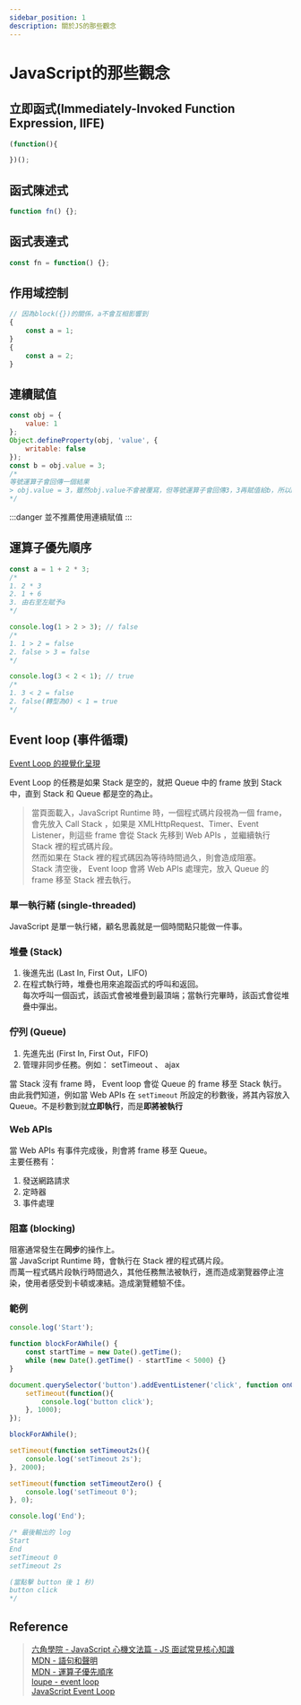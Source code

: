 ```yaml
---
sidebar_position: 1
description: 關於JS的那些觀念
---
```


# JavaScript的那些觀念

## 立即函式(Immediately-Invoked Function Expression, IIFE)
```javascript
(function(){

})();
```

## 函式陳述式
```javascript
function fn() {};
```
## 函式表達式
```javascript
const fn = function() {};
```

## 作用域控制
```javascript
// 因為block({})的關係，a不會互相影響到
{
	const a = 1;
}
{
	const a = 2;
}
```

## 連續賦值
```javascript
const obj = {
	value: 1
};
Object.defineProperty(obj, 'value', {
	writable: false
});
const b = obj.value = 3;
/*
等號運算子會回傳一個結果
> obj.value = 3，雖然obj.value不會被覆寫，但等號運算子會回傳3，3再賦值給b，所以b=3
*/
```
:::danger
並不推薦使用連續賦值
:::

## 運算子優先順序
```javascript
const a = 1 + 2 * 3;
/*
1. 2 * 3
2. 1 + 6
3. 由右至左賦予a
*/

console.log(1 > 2 > 3); // false
/*
1. 1 > 2 = false
2. false > 3 = false
*/

console.log(3 < 2 < 1); // true
/*
1. 3 < 2 = false
2. false(轉型為0) < 1 = true
*/
```

## Event loop (事件循環)
[Event Loop 的視覺化呈現](http://latentflip.com/loupe/)

Event Loop 的任務是如果 Stack 是空的，就把 Queue 中的 frame 放到 Stack 中，直到 Stack 和 Queue 都是空的為止。

> 當頁面載入，JavaScript Runtime 時，一個程式碼片段視為一個 frame，會先放入 Call Stack ，如果是 XMLHttpRequest、Timer、Event Listener，則這些 frame 會從 Stack 先移到 Web APIs ，並繼續執行 Stack 裡的程式碼片段。<br />
> 然而如果在 Stack 裡的程式碼因為等待時間過久，則會造成阻塞。<br />
> Stack 清空後， Event loop 會將 Web APIs 處理完，放入 Queue 的 frame 移至 Stack 裡去執行。

### 單一執行緒 (single-threaded)
JavaScript 是單一執行緒，顧名思義就是一個時間點只能做一件事。

### 堆疊 (Stack)
1. 後進先出 (Last In, First Out，LIFO)
2. 在程式執行時，堆疊也用來追蹤函式的呼叫和返回。<br />
每次呼叫一個函式，該函式會被堆疊到最頂端；當執行完畢時，該函式會從堆疊中彈出。

### 佇列 (Queue)
1. 先進先出 (First In, First Out，FIFO)
2. 管理非同步任務。例如： setTimeout 、 ajax

當 Stack 沒有 frame 時， Event loop 會從 Queue 的 frame 移至 Stack 執行。<br />
由此我們知道，例如當 Web APIs 在 `setTimeout` 所設定的秒數後，將其內容放入 Queue。不是秒數到就**立即執行**，而是**即將被執行**

### Web APIs
當 Web APIs 有事件完成後，則會將 frame 移至 Queue。<br />
主要任務有：
1. 發送網路請求
2. 定時器
3. 事件處理

### 阻塞 (blocking)
阻塞通常發生在**同步**的操作上。<br />
當 JavaScript Runtime 時，會執行在 Stack 裡的程式碼片段。<br />
而萬一程式碼片段執行時間過久，其他任務無法被執行，進而造成瀏覽器停止渲染，使用者感受到卡頓或凍結。造成瀏覽體驗不佳。

### 範例
```JavaScript
console.log('Start');

function blockForAWhile() {
	const startTime = new Date().getTime();
	while (new Date().getTime() - startTime < 5000) {}
}

document.querySelector('button').addEventListener('click', function onClick(){
	setTimeout(function(){
		console.log('button click');
	}, 1000);
});

blockForAWhile();

setTimeout(function setTimeout2s(){
	console.log('setTimeout 2s');
}, 2000);

setTimeout(function setTimeoutZero() {
	console.log('setTimeout 0');
}, 0);

console.log('End');

/* 最後輸出的 log
Start
End
setTimeout 0
setTimeout 2s

(當點擊 button 後 1 秒)
button click
*/
```

## Reference
> [六角學院 - JavaScript 心機文法篇 - JS 面試常見核心知識](https://www.youtube.com/watch?v=8U5kbb1SvJg)<br />
> [MDN - 語句和聲明](https://developer.mozilla.org/en-US/docs/Web/JavaScript/Reference/Statements)<br />
> [MDN - 運算子優先順序](https://developer.mozilla.org/en-US/docs/Web/JavaScript/Reference/Operators/Operator_precedence)<br />
> [loupe - event loop](http://latentflip.com/loupe/)<br />
> [JavaScript Event Loop](https://www.javascripttutorial.net/javascript-event-loop/)